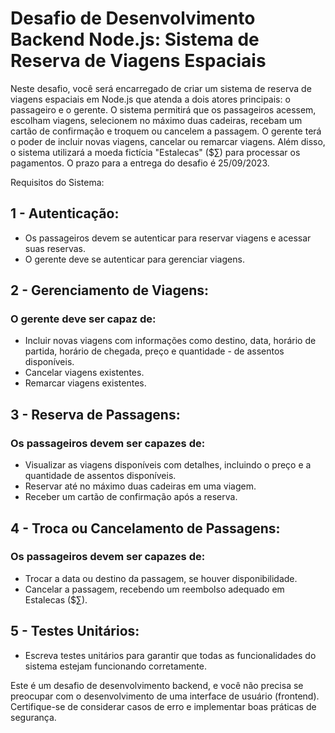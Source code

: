 # Desafio de Desenvolvimento Backend Node.js: Sistema de Reserva de Viagens Espaciais

Neste desafio, você será encarregado de criar um sistema de reserva de viagens espaciais em Node.js que atenda a dois atores principais: o passageiro e o gerente. O sistema permitirá que os passageiros acessem, escolham viagens, selecionem no máximo duas cadeiras, recebam um cartão de confirmação e troquem ou cancelem a passagem. O gerente terá o poder de incluir novas viagens, cancelar ou remarcar viagens. Além disso, o sistema utilizará a moeda fictícia "Estalecas" ($∑) para processar os pagamentos. O prazo para a entrega do desafio é 25/09/2023.

Requisitos do Sistema:

## 1 - Autenticação:

- Os passageiros devem se autenticar para reservar viagens e acessar suas reservas.
- O gerente deve se autenticar para gerenciar viagens.

## 2 - Gerenciamento de Viagens:

### O gerente deve ser capaz de:

- Incluir novas viagens com informações como destino, data, horário de partida, horário de chegada, preço e quantidade - de assentos disponíveis.
- Cancelar viagens existentes.
- Remarcar viagens existentes.

## 3 - Reserva de Passagens:

### Os passageiros devem ser capazes de:

- Visualizar as viagens disponíveis com detalhes, incluindo o preço e a quantidade de assentos disponíveis.
- Reservar até no máximo duas cadeiras em uma viagem.
- Receber um cartão de confirmação após a reserva.

## 4 - Troca ou Cancelamento de Passagens:

### Os passageiros devem ser capazes de:

- Trocar a data ou destino da passagem, se houver disponibilidade.
- Cancelar a passagem, recebendo um reembolso adequado em Estalecas ($∑).

## 5 - Testes Unitários:

- Escreva testes unitários para garantir que todas as funcionalidades do sistema estejam funcionando corretamente.

Este é um desafio de desenvolvimento backend, e você não precisa se preocupar com o desenvolvimento de uma interface de usuário (frontend). Certifique-se de considerar casos de erro e implementar boas práticas de segurança.
